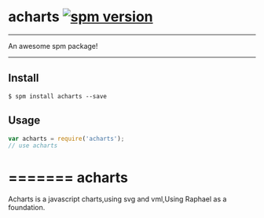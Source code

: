 
# acharts [![spm version](http://spmjs.io/badge/acharts)](http://spmjs.io/package/acharts)

---

An awesome spm package!

---

## Install

```
$ spm install acharts --save
```

## Usage

```js
var acharts = require('acharts');
// use acharts
```
=======
acharts
=======

Acharts is a javascript charts,using svg and vml,Using Raphael as a foundation.

